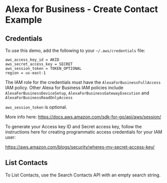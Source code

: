 # Alexa for Business - Create Contact Example

## Credentials

To use this demo, add the following to your `~/.aws/credentials` file:

```
aws_access_key_id = AKID
aws_secret_access_key = SECRET
aws_session_token = TOKEN_OPTIONAL
region = us-east-1
```

The IAM role for the credentials must have the `AlexaForBusinessFullAccess` IAM policy. Other Alexa for Business IAM policies include `AlexaForBusinessDeviceSetup`, `AlexaForBusinessGatewayExecution` and `AlexaForBusinessReadOnlyAccess`

`aws_session_token` is optional.

More info here: https://docs.aws.amazon.com/sdk-for-go/api/aws/session/

To generate your Access key ID and Secret access key, follow the instructions here for creating programmatic access credentials for your IAM user:

https://aws.amazon.com/blogs/security/wheres-my-secret-access-key/

## List Contacts

To List Contacts, use the Search Contacts API with an empty search string.
